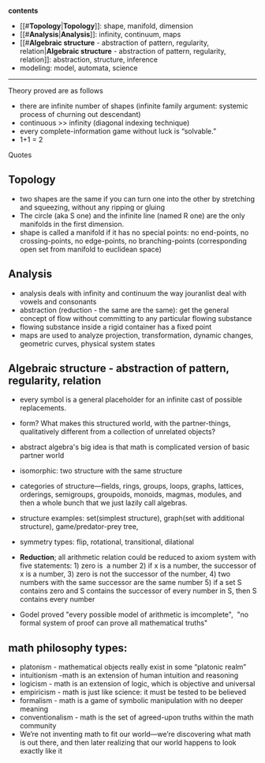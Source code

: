 **contents**


  - [[#**Topology**|**Topology**]]: shape, manifold, dimension
- [[#**Analysis**|**Analysis**]]: infinity, continuum, maps
- [[#**Algebraic structure** - abstraction of pattern, regularity, relation|**Algebraic structure** - abstraction of pattern, regularity, relation]]: abstraction, structure, inference
- modeling: model, automata, science
---

Theory proved are as follows
- there are infinite number of shapes (infinite family argument: systemic process of churning out descendant)  
- continuous >> infinity (diagonal indexing technique)  
- every complete-information game without luck is “solvable.”  
- 1+1 = 2  
  

Quotes

## **Topology** 

- two shapes are the same if you can turn one into the other by stretching and squeezing, without any ripping or gluing  
- The circle (aka S one) and the infinite line (named R one) are the only manifolds in the first dimension.  
- shape is called a manifold if it has no special points: no end-points, no crossing-points, no edge-points, no branching-points (corresponding open set from manifold to euclidean space)  

## **Analysis**

- analysis deals with infinity and continuum the way jouranlist deal with vowels and consonants  
- abstraction (reduction - the same are the same): get the general concept of flow without committing to any particular flowing substance  
- flowing substance inside a rigid container has a fixed point  
- maps are used to analyze projection, transformation, dynamic changes, geometric curves, physical system states  

## **Algebraic structure** - abstraction of pattern, regularity, relation  
- every symbol is a general placeholder for an infinite cast of possible replacements.  
- form? What makes this structured world, with the partner-things, qualitatively different from a collection of unrelated objects?  
- abstract algebra's big idea is that math is complicated version of basic partner world  
- isomorphic: two structure with the same structure  
- categories of structure—fields, rings, groups, loops, graphs, lattices, orderings, semigroups, groupoids, monoids, magmas, modules, and then a whole bunch that we just lazily call algebras.  
- structure examples: set(simplest structure), graph(set with additional structure), game/predator-prey tree,  
- symmetry types: flip, rotational, transitional, dilational  
    
- **Reduction**; all arithmetic relation could be reduced to axiom system with five statements: 1) zero is  a number 2) if x is a number, the successor of x is a number, 3) zero is not the successor of the number, 4) two numbers with the same successor are the same number 5) if a set S contains zero and S contains the successor of every number in S, then S contains every number  
* Godel proved "every possible model of arithmetic is imcomplete",  "no formal system of proof can prove all mathematical truths"

## math philosophy types:  
- platonism - mathematical objects really exist in some “platonic realm”  
- intuitionism -math is an extension of human intuition and reasoning  
- logicism - math is an extension of logic, which is objective and universal  
- empiricism - math is just like science: it must be tested to be believed  
- formalism - math is a game of symbolic manipulation with no deeper meaning  
- conventionalism - math is the set of agreed-upon truths within the math community  
- We’re not inventing math to fit our world—we’re discovering what math is out there, and then later realizing that our world happens to look exactly like it